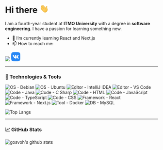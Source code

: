 # Hi there <img src="./img/wave.gif" width=30px>
I am a fourth-year student at **ITMO University** with a degree in **software engineering**. I have a passion for learning something new.

- 🌱 I’m currently learning React and Next.js
- 📫 How to reach me:
<p>
<a href="https://www.linkedin.com/in/gosvoh/"><img height="30" src="https://github.com/WaylonWalker/WaylonWalker/blob/main/icon/linkedin.png?raw=true"></a>
<a href="https://vk.com/gosvoh"><img height="30" src="./img/VK.svg"></a>&nbsp;&nbsp;
<!-- <a href="https://twitter.com/gosvoh"><img height="30" src="https://github.com/WaylonWalker/WaylonWalker/blob/main/icon/twitter.png?raw=true"></a>&nbsp;&nbsp; -->
<!-- <a href="https://instagram.com/gosvoh"><img height="30" src="./img/Instagram.png"></a>&nbsp;&nbsp; -->
<!-- <a href="https://www.buymeacoffee.com/gosvoh"><img height="30" src="./img/bmc.png"></a>&nbsp;&nbsp; -->
</p>

---

### 🔧 Technologies & Tools
![OS - Debian](https://img.shields.io/badge/OS-Debian-4f9d61?style=flat&logo=Debian&logoColor=white)
![OS - Ubuntu](https://img.shields.io/badge/OS-Ubuntu-4f9d61?style=flat&logo=Ubuntu&logoColor=white)
![Editor - IntelliJ IDEA](https://img.shields.io/badge/Editor-IntelliJ_IDEA-4f9d61?style=flat&logo=IntelliJ-IDEA&logoColor=white)
![Editor - VS Code](https://img.shields.io/badge/Editor-VS_Code-4f9d61?style=flat&logo=visualstudiocode&logoColor=white)
![Code - Java](https://img.shields.io/badge/Code-Java-4f9d61?style=flat&logo=Java&logoColor=white)
![Code - C Sharp](https://img.shields.io/badge/Code-C_Sharp-4f9d61?style=flat&logo=csharp&logoColor=white)
![Code - HTML](https://img.shields.io/badge/Code-HTML-4f9d61?style=flat&logo=HTML5&logoColor=white)
![Code - JavaScript](https://img.shields.io/badge/Code-JavaScript-4f9d61?style=flat&logo=JavaScript&logoColor=white)
![Code - TypeScript](https://img.shields.io/badge/Code-TypeScript-4f9d61?style=flat&logo=typescript&logoColor=white)
![Code - CSS](https://img.shields.io/badge/Code-CSS-4f9d61?style=flat&logo=css-wizardry&logoColor=white)
![Framework - React](https://img.shields.io/badge/Framework-React-4f9d61?style=flat&logo=React&logoColor=white)
![Framework - Next.js](https://img.shields.io/badge/Framework-Next.js-4f9d61?style=flat&logo=nextdotjs&logoColor=white)
![Tool - Docker](https://img.shields.io/badge/Tool-Docker-4f9d61?style=flat&logo=Docker&logoColor=white)
![DB - MySQL](https://img.shields.io/badge/DB-MySQL-4f9d61?style=flat&logo=MySQL&logoColor=white)

![Top Langs](https://github-readme-stats.vercel.app/api/top-langs/?username=gosvoh&theme=dark)

---

### 📈 GitHub Stats
![gosvoh's github stats](https://github-readme-stats.vercel.app/api?username=gosvoh&theme=dark&show_icons=true)

<!--
**gosvoh/gosvoh** is a ✨ _special_ ✨ repository because its `README.md` (this file) appears on your GitHub profile.

Here are some ideas to get you started:
-->
<!--

- 🔭 I’m currently working on ...
- 🌱 I’m currently learning ...
- 👯 I’m looking to collaborate on ...
- 🤔 I’m looking for help with ...
- 💬 Ask me about ...
- 📫 How to reach me: ...
- 😄 Pronouns: ...
- ⚡ Fun fact: ...
👋
-->
